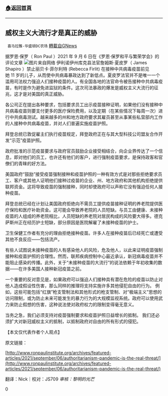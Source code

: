###  [:house:返回首頁](https://github.com/ourhimalayas/txt)
---


## 威权主义大流行才是真正的威胁
` 喜马拉雅-华盛顿DC农场` [轉載自GNews](https://gnews.org/zh-hans/1524648/)

据罗恩·保罗（ Ron Paul ）2021 年 9 月 6 日在《罗恩·保罗和平与繁荣学会》的评论文章
![](https://assets.gnews.org/wp-content/uploads/2021/09/Picture1-7.png)图片来自网络
伊利诺伊州库克县法官詹姆斯·夏皮罗（ James Shapiro ）禁止丽贝卡·菲尔利特 (Rebecca Firlit) 在接种中共病毒疫苗前见她 11 岁的儿子，从而使中共病毒暴政达到了新低点。夏皮罗法官并不是唯一一个滥用司法权力强迫人们接种疫苗的人。有全国各地的法官命令被告接种中共病毒疫苗，有时是作为避免进监狱的条件。这次司法暴政的爆发是威权主义大流行的征兆，这才是对美国的真正威胁。

各公司正在提出各种要求，包括要求员工出示疫苗接种证明，如果他们没有接种中共病毒疫苗则要支付更多的医疗保险费用，以及定期（在某些情况下每周一次）进行中共病毒测试。越来越多的州和地方政府要求其雇员甚至从事某些私营部内工作的人接种中共病毒疫苗，并对人们普遍实施疫苗护照。

拜登总统已敦促雇主们执行疫苗规定，拜登政府正在与其大型科技公司盟友合作开发“示范”疫苗护照。

政府批准的示范疫苗要求与政府官员鼓励企业接受相结合，向企业界传达了一个信息，即对他们的员工，也许还有他们的客户，进行强制疫苗要求，是保持政客和官僚们的青睐的好方法。

美国政府“鼓励”接受疫苗强制接种和疫苗护照的一种有效方式是对那些拒绝要求员工、客户或其他人证明他们接种过疫苗的企业、州、地方政府和其他机构拒绝提供联邦资金。这将导致疫苗的强制接种，同时却使政府可以声称它没有强迫任何人接种疫苗。

拜登总统已经在计划让美国政府拒绝向不需员工提供疫苗接种证明的养老院提供医疗保险和医疗补助资金。这可能会导致养老院的人员短缺。与员工由健康、未接种疫苗的人组成的养老院相比，人员短缺的养老院对居民构成的风险要大得多。德克萨斯州正在经历护士短缺，部分原因是医院解雇了未接种疫苗的护士。

卫生保健工作者有充分的理由拒绝接种疫苗。许多人在接种疫苗后已经死亡或遭受其他不良反应——包括流产。

有些人试图说未接种疫苗的人有感染他人的风险，危及他人，以此来证明疫苗强制接种和疫苗护照的合理性。然而，联邦疾病控制中心最近承认，新冠病毒疫苗并不能阻止感染的传播。此外，关于“未接种疫苗的大流行”的说法依赖于年初收集的数据——在许多美国人接种新冠疫苗之前。

一个重要的反对意见是，如果政府可以强迫人们接种具有潜在危险的疫苗以防止对他人造成假设性伤害，那么同样的推理将支持实施许多其他侵犯自由的行为。 例如，这些可能包括“红旗”枪支管制法和其他形式的枪支管制、对“极端主义”思想的访问限制，或为防止未来可能发生的暴力行为的大规模监视系统。政府可以使用武力来防止假想的伤害，这种说法使对政府权力的限制变得毫无意义。

当务之急，我们必须支持对疫苗强制要求和疫苗护照日益增长的抵制。 我们还必须扩大对新冠威权主义的抵制，以抵制政府对自由的所有形式的侵犯。

【本文仅代表作者个人观点】

原文链接：

[http://www.ronpaulinstitute.org/archives/featured-articles/2021/september/06/authoritarianism-pandemic-is-the-real-threat/](http://www.ronpaulinstitute.org/archives/featured-articles/2021/september/06/authoritarianism-pandemic-is-the-real-threat/)

翻译：Nick｜校对：JS709
*审核：黎明的光芒*





0
